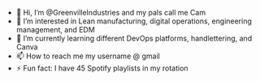 - 👋 Hi, I’m @GreenvilleIndustries and my pals call me Cam
- 👀 I’m interested in Lean manufacturing, digital operations, engineering management, and EDM
- 🌱 I’m currently learning different DevOps platforms, handlettering, and Canva
- 📫 How to reach me my username @ gmail
- ⚡ Fun fact: I have 45 Spotify playlists in my rotation

<!---
GreenvilleIndustries/GreenvilleIndustries is a ✨ special ✨ repository because its `README.md` (this file) appears on your GitHub profile.
You can click the Preview link to take a look at your changes.
--->
